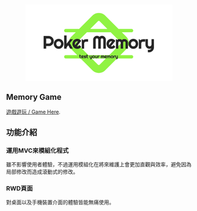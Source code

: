 <p align="center">
  <a href="https://beatlin-official.github.io/test/"  target="_blank" rel="noopener noreferrer">
    <img width="400" src="./img/logo-whitebg.png" alt="Vue logo">
  </a>
</p>


## Memory Game
[遊戲遊玩 / Game Here](https://beatlin-official.github.io/test/).

## 功能介紹

### 運用MVC來模組化程式

雖不影響使用者體驗，不過運用模組化在將來維護上會更加直觀與效率，避免因為局部修改而造成滾動式的修改。


### RWD頁面

對桌面以及手機裝置介面的體驗皆能無痛使用。